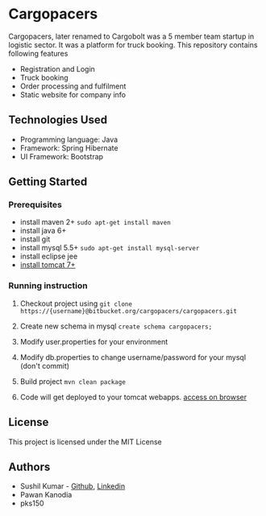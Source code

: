 # Cargopacers

Cargopacers, later renamed to Cargobolt was a 5 member team startup in logistic sector. It was a platform for truck booking. This repository contains following features

* Registration and Login
* Truck booking
* Order processing and fulfilment
* Static website for company info

## Technologies Used

* Programming language: Java
* Framework: Spring Hibernate
* UI Framework: Bootstrap

## Getting Started

### Prerequisites


* install maven 2+ ```sudo apt-get install maven```
* install java 6+
* install git
* install mysql 5.5+ ```sudo apt-get install mysql-server```
* install eclipse jee
* [install tomcat 7+](https://www.tecmint.com/install-apache-tomcat-in-centos/)

### Running instruction

1. Checkout project using 
```git clone https://{username}@bitbucket.org/cargopacers/cargopacers.git```

2. Create new schema in mysql
```create schema cargopacers;```

3. Modify user.properties for your environment

4. Modify db.properties to change username/password for your mysql (don't commit)

5. Build project
```mvn clean package```

6. Code will get deployed to your tomcat webapps. [access on browser](http://localhost:8080/cargo/)

## License

This project is licensed under the MIT License

## Authors
* Sushil Kumar - [Github](https://github.com/sushilmiitb), [Linkedin](https://in.linkedin.com/in/sushilkm)
* Pawan Kanodia
* pks150
